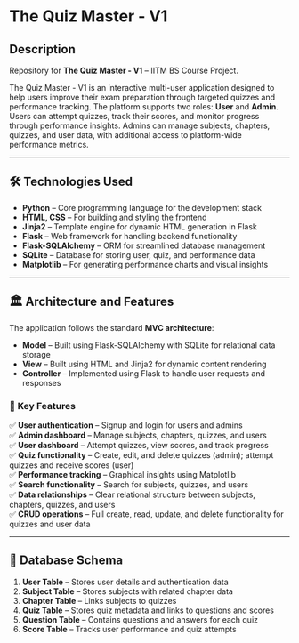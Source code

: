# The Quiz Master - V1  

## Description  
Repository for **The Quiz Master - V1** – IITM BS Course Project.  

The Quiz Master - V1 is an interactive multi-user application designed to help users improve their exam preparation through targeted quizzes and performance tracking. The platform supports two roles: **User** and **Admin**. Users can attempt quizzes, track their scores, and monitor progress through performance insights. Admins can manage subjects, chapters, quizzes, and user data, with additional access to platform-wide performance metrics.  

---

## 🛠️ Technologies Used  
- **Python** – Core programming language for the development stack  
- **HTML, CSS** – For building and styling the frontend  
- **Jinja2** – Template engine for dynamic HTML generation in Flask  
- **Flask** – Web framework for handling backend functionality  
- **Flask-SQLAlchemy** – ORM for streamlined database management  
- **SQLite** – Database for storing user, quiz, and performance data  
- **Matplotlib** – For generating performance charts and visual insights  

---

## 🏛️ Architecture and Features  
The application follows the standard **MVC architecture**:  
- **Model** – Built using Flask-SQLAlchemy with SQLite for relational data storage  
- **View** – Built using HTML and Jinja2 for dynamic content rendering  
- **Controller** – Implemented using Flask to handle user requests and responses  

### 🌟 **Key Features**  
✅ **User authentication** – Signup and login for users and admins  
✅ **Admin dashboard** – Manage subjects, chapters, quizzes, and users  
✅ **User dashboard** – Attempt quizzes, view scores, and track progress  
✅ **Quiz functionality** – Create, edit, and delete quizzes (admin); attempt quizzes and receive scores (user)  
✅ **Performance tracking** – Graphical insights using Matplotlib  
✅ **Search functionality** – Search for subjects, quizzes, and users  
✅ **Data relationships** – Clear relational structure between subjects, chapters, quizzes, and users  
✅ **CRUD operations** – Full create, read, update, and delete functionality for quizzes and user data  

---

## 📂 Database Schema  
1. **User Table** – Stores user details and authentication data  
2. **Subject Table** – Stores subjects with related chapter data  
3. **Chapter Table** – Links subjects to quizzes  
4. **Quiz Table** – Stores quiz metadata and links to questions and scores  
5. **Question Table** – Contains questions and answers for each quiz  
6. **Score Table** – Tracks user performance and quiz attempts  

